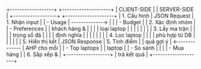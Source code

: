 +------------------+                  +--------------------+
| CLIENT-SIDE      |                  | SERVER-SIDE        |
+------------------+                  +--------------------+
| 1. Cấu hình      |   JSON Request   | 1. Nhận input      |
|    - Usage       | -------------→   |                    |
|    - Budget      |                  | 2. Xác định nhóm   |
|    - Preferences |                  |    khách hàng &    |
|                  |                  |    loại laptop     |
|                  |                  |                    |
|                  |                  | 3. Lấy ma trận     |
|                  |                  |    trọng số đã     |
|                  |                  |    định nghĩa      |
|                  |                  |                    |
|                  |                  | 4. Lọc laptop      |
|                  |                  |    phù hợp từ DB   |
|                  |                  |                    |
| 5. Hiển thị kết  |   JSON Response  | 5. Tính điểm       |
|    quả gợi ý     | ←-------------   |    AHP cho mỗi     |
|    - Top laptops |                  |    laptop          |
|    - So sánh     |                  |                    |
|    - Mua hàng    |                  | 6. Sắp xếp &       |
+------------------+                  |    trả kết quả     |
                                      +--------------------+